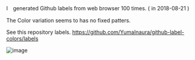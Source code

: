 I　generated Github labels from web browser 100 times. ( in 2018-08-21 )

The Color variation seems to has no fixed patters.

See this repository labels.
https://github.com/YumaInaura/github-label-colors/labels

![image](https://user-images.githubusercontent.com/13635059/44372118-5bf1ad80-a51d-11e8-8d67-2f87287daca7.png)
